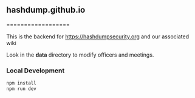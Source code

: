 ## hashdump.github.io
==================

This is the backend for https://hashdumpsecurity.org and our associated wiki

Look in the **data** directory to modify officers and meetings.

### Local Development

```sh
npm install
npm run dev
```
